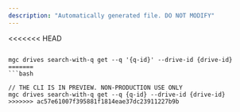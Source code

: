 ```yaml
---
description: "Automatically generated file. DO NOT MODIFY"
---
```


<<<<<<< HEAD
```cli

mgc drives search-with-q get --q '{q-id}' --drive-id {drive-id}
=======
```bash

// THE CLI IS IN PREVIEW. NON-PRODUCTION USE ONLY
mgc drives search-with-q get --q {q-id} --drive-id {drive-id}
>>>>>>> ac57e61007f395881f1814eae37dc23911227b9b

```